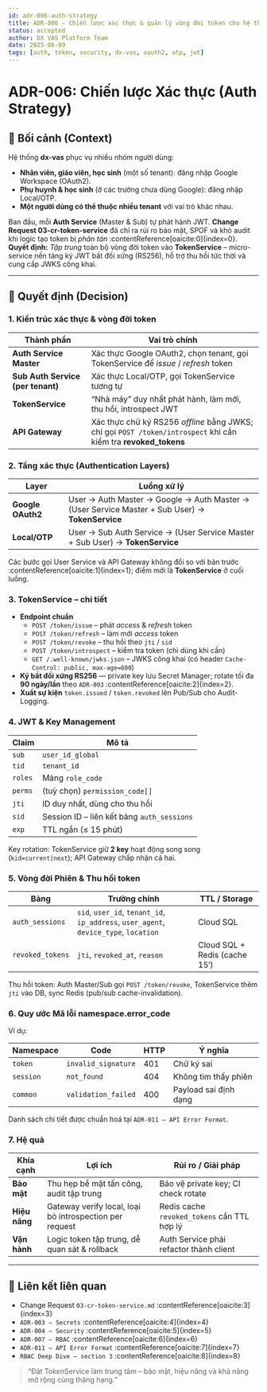 ```yaml
---
id: adr-006-auth-strategy
title: ADR-006 - Chiến lược xác thực & quản lý vòng đời token cho hệ thống dx-vas
status: accepted
author: DX VAS Platform Team
date: 2025-06-09
tags: [auth, token, security, dx-vas, oauth2, otp, jwt]
---
```


# ADR-006: Chiến lược Xác thực (Auth Strategy)

## 📌 Bối cảnh (Context)

Hệ thống **dx-vas** phục vụ nhiều nhóm người dùng:

- **Nhân viên, giáo viên, học sinh** (một số tenant): đăng nhập Google Workspace (OAuth2).  
- **Phụ huynh & học sinh** (ở các trường chưa dùng Google): đăng nhập Local/OTP.  
- **Một người dùng có thể thuộc nhiều tenant** với vai trò khác nhau.

Ban đầu, mỗi **Auth Service** (Master & Sub) tự phát hành JWT. **Change Request 03-cr-token-service** đã chỉ ra rủi ro bảo mật, SPOF và khó audit khi logic tạo token bị _phân tán_ :contentReference[oaicite:0]{index=0}.  
**Quyết định:** _Tập trung_ toàn bộ vòng đời token vào **TokenService** – micro-service nền tảng ký JWT bất đối xứng (RS256), hỗ trợ thu hồi tức thời và cung cấp JWKS công khai.

---

## 🧠 Quyết định (Decision)

### 1. Kiến trúc xác thực & vòng đời token

| Thành phần | Vai trò chính |
|------------|---------------|
| **Auth Service Master** | Xác thực Google OAuth2, chọn tenant, gọi TokenService để _issue_ / _refresh_ token |
| **Sub Auth Service (per tenant)** | Xác thực Local/OTP, gọi TokenService tương tự |
| **TokenService** | “Nhà máy” duy nhất phát hành, làm mới, thu hồi, introspect JWT |
| **API Gateway** | Xác thực chữ ký RS256 _offline_ bằng JWKS; chỉ gọi `POST /token/introspect` khi cần kiểm tra **revoked_tokens** |

### 2. Tầng xác thực (Authentication Layers)

| Layer | Luồng xử lý |
|-------|-------------|
| **Google OAuth2** | User → Auth Master → Google → Auth Master → (User Service Master + Sub User) → **TokenService** |
| **Local/OTP** | User → Sub Auth Service → (User Service Master + Sub User) → **TokenService** |

Các bước gọi User Service và API Gateway không đổi so với bản trước :contentReference[oaicite:1]{index=1}; điểm mới là **TokenService** ở cuối luồng.

### 3. **TokenService** – chi tiết

- **Endpoint chuẩn**  
  - `POST /token/issue` – phát _access_ & _refresh_ token  
  - `POST /token/refresh` – làm mới _access_ token  
  - `POST /token/revoke` – thu hồi theo `jti` / `sid`  
  - `POST /token/introspect` – kiểm tra token (chỉ dùng khi cần)  
  - `GET /.well-known/jwks.json` – JWKS công khai (có header `Cache-Control: public, max-age=600`)  
- **Ký bất đối xứng RS256** — private key lưu Secret Manager; rotate tối đa **90 ngày/lần** theo `ADR-003` :contentReference[oaicite:2]{index=2}.  
- **Xuất sự kiện** `token.issued` / `token.revoked` lên Pub/Sub cho Audit-Logging.

### 4. JWT & Key Management

| Claim | Mô tả |
|-------|-------|
| `sub`  | `user_id_global` |
| `tid`  | `tenant_id` |
| `roles` | Mảng `role_code` |
| `perms` | (tuỳ chọn) `permission_code[]` |
| `jti`  | ID duy nhất, dùng cho thu hồi |
| `sid`  | Session ID – liên kết bảng `auth_sessions` |
| `exp`  | TTL ngắn (≤ 15 phút) |

Key rotation: TokenService giữ **2 key** hoạt động song song (`kid=current|next`); API Gateway chấp nhận cả hai.

### 5. Vòng đời Phiên & Thu hồi token

| Bảng | Trường chính | TTL / Storage |
|------|--------------|---------------|
| `auth_sessions` | `sid`, `user_id`, `tenant_id`, `ip_address`, `user_agent`, `device_type`, `location` | Cloud SQL |
| `revoked_tokens` | `jti`, `revoked_at`, `reason` | Cloud SQL + Redis (cache 15′) |

Thu hồi token: Auth Master/Sub gọi `POST /token/revoke`, TokenService thêm `jti` vào DB, sync Redis (pub/sub cache-invalidation).

### 6. Quy ước Mã lỗi **namespace.error_code**

Ví dụ:

| Namespace | Code | HTTP | Ý nghĩa |
|-----------|------|------|---------|
| `token` | `invalid_signature` | 401 | Chữ ký sai |
| `session` | `not_found` | 404 | Không tìm thấy phiên |
| `common` | `validation_failed` | 400 | Payload sai định dạng |

Danh sách chi tiết được chuẩn hoá tại `ADR-011 – API Error Format`.

### 7. Hệ quả

| Khía cạnh | Lợi ích | Rủi ro / Giải pháp |
|-----------|---------|--------------------|
| **Bảo mật** | Thu hẹp bề mặt tấn công, audit tập trung | Bảo vệ private key; CI check rotate |
| **Hiệu năng** | Gateway verify local, loại bỏ introspection per request | Redis cache `revoked_tokens` cần TTL hợp lý |
| **Vận hành** | Logic token tập trung, dễ quan sát & rollback | Auth Service phải refactor thành client |

---

## 🔗 Liên kết liên quan

- Change Request `03-cr-token-service.md` :contentReference[oaicite:3]{index=3}  
- `ADR-003 – Secrets` :contentReference[oaicite:4]{index=4}  
- `ADR-004 – Security` :contentReference[oaicite:5]{index=5}  
- `ADR-007 – RBAC` :contentReference[oaicite:6]{index=6}  
- `ADR-011 – API Error Format` :contentReference[oaicite:7]{index=7}  
- `RBAC Deep Dive – section 3` :contentReference[oaicite:8]{index=8}

> “Đặt TokenService làm trung tâm – bảo mật, hiệu năng và khả năng mở rộng cùng thăng hạng.”
